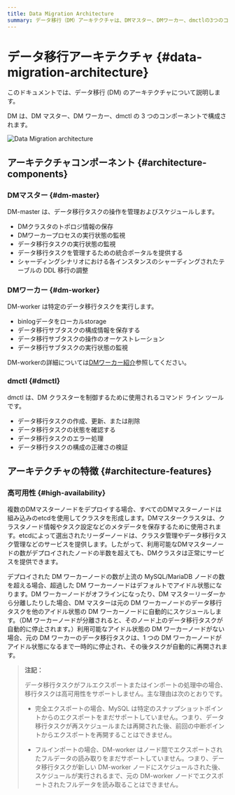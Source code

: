 ```yaml
---
title: Data Migration Architecture
summary: データ移行（DM）アーキテクチャは、DMマスター、DMワーカー、dmctlの3つのコンポーネントで構成されています。DMマスターはデータ移行タスクを管理し、DMワーカーは特定のタスクを実行し、dmctlはクラスタ制御用のコマンドラインツールです。高可用性は、複数のDMマスターノードと自動タスクスケジューリングによって実現されます。MySQLとDMワーカーの制限により、完全なエクスポートおよびインポートタスクは高可用性をサポートしません。
---
```


# データ移行アーキテクチャ {#data-migration-architecture}

このドキュメントでは、データ移行 (DM) のアーキテクチャについて説明します。

DM は、DM マスター、DM ワーカー、dmctl の 3 つのコンポーネントで構成されます。

![Data Migration architecture](https://docs-download.pingcap.com/media/images/docs/dm/dm-architecture-2.0.png)

## アーキテクチャコンポーネント {#architecture-components}

### DMマスター {#dm-master}

DM-master は、データ移行タスクの操作を管理およびスケジュールします。

-   DMクラスタのトポロジ情報の保存
-   DMワーカープロセスの実行状態の監視
-   データ移行タスクの実行状態の監視
-   データ移行タスクを管理するための統合ポータルを提供する
-   シャーディングシナリオにおける各インスタンスのシャーディングされたテーブルの DDL 移行の調整

### DMワーカー {#dm-worker}

DM-worker は特定のデータ移行タスクを実行します。

-   binlogデータをローカルstorage
-   データ移行サブタスクの構成情報を保存する
-   データ移行サブタスクの操作のオーケストレーション
-   データ移行サブタスクの実行状態の監視

DM-workerの詳細については[DMワーカー紹介](/dm/dm-worker-intro.md)参照してください。

### dmctl {#dmctl}

dmctl は、DM クラスターを制御するために使用されるコマンド ライン ツールです。

-   データ移行タスクの作成、更新、または削除
-   データ移行タスクの状態を確認する
-   データ移行タスクのエラー処理
-   データ移行タスクの構成の正確さの検証

## アーキテクチャの特徴 {#architecture-features}

### 高可用性 {#high-availability}

複数のDMマスターノードをデプロイする場合、すべてのDMマスターノードは組み込みのetcdを使用してクラスタを形成します。DMマスタークラスタは、クラスタノード情報やタスク設定などのメタデータを保存するために使用されます。etcdによって選出されたリーダーノードは、クラスタ管理やデータ移行タスク管理などのサービスを提供します。したがって、利用可能なDMマスターノードの数がデプロイされたノードの半数を超えても、DMクラスタは正常にサービスを提供できます。

デプロイされた DM ワーカーノードの数が上流の MySQL/MariaDB ノードの数を超える場合、超過した DM ワーカーノードはデフォルトでアイドル状態になります。DM ワーカーノードがオフラインになったり、DM マスターリーダーから分離したりした場合、DM マスターは元の DM ワーカーノードのデータ移行タスクを他のアイドル状態の DM ワーカーノードに自動的にスケジュールします。（DM ワーカーノードが分離されると、そのノード上のデータ移行タスクが自動的に停止されます。）利用可能なアイドル状態の DM ワーカーノードがない場合、元の DM ワーカーのデータ移行タスクは、1 つの DM ワーカーノードがアイドル状態になるまで一時的に停止され、その後タスクが自動的に再開されます。

> **注記：**
>
> データ移行タスクがフルエクスポートまたはインポートの処理中の場合、移行タスクは高可用性をサポートしません。主な理由は次のとおりです。
>
> -   完全エクスポートの場合、MySQL は特定のスナップショットポイントからのエクスポートをまだサポートしていません。つまり、データ移行タスクが再スケジュールまたは再開された後、前回の中断ポイントからエクスポートを再開することはできません。
>
> -   フルインポートの場合、DM-worker はノード間でエクスポートされたフルデータの読み取りをまだサポートしていません。つまり、データ移行タスクが新しい DM-worker ノードにスケジュールされた後、スケジュールが実行されるまで、元の DM-worker ノードでエクスポートされたフルデータを読み取ることはできません。
